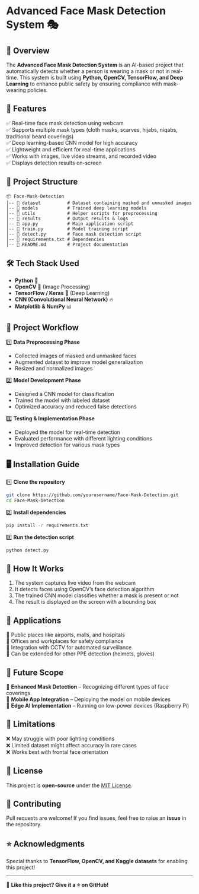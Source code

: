 # Advanced Face Mask Detection System 🎭

## 📌 Overview  
The **Advanced Face Mask Detection System** is an AI-based project that automatically detects whether a person is wearing a mask or not in real-time. This system is built using **Python, OpenCV, TensorFlow, and Deep Learning** to enhance public safety by ensuring compliance with mask-wearing policies.

## 🚀 Features  
✅ Real-time face mask detection using webcam  
✅ Supports multiple mask types (cloth masks, scarves, hijabs, niqabs, traditional beard coverings)  
✅ Deep learning-based CNN model for high accuracy  
✅ Lightweight and efficient for real-time applications  
✅ Works with images, live video streams, and recorded video  
✅ Displays detection results on-screen  

## 📂 Project Structure  
```
📦 Face-Mask-Detection
│-- 📁 dataset          # Dataset containing masked and unmasked images
│-- 📁 models           # Trained deep learning models
│-- 📁 utils            # Helper scripts for preprocessing
│-- 📁 results          # Output results & logs
│-- 📜 app.py           # Main application script
│-- 📜 train.py         # Model training script
│-- 📜 detect.py        # Face mask detection script
│-- 📜 requirements.txt # Dependencies
│-- 📜 README.md        # Project documentation
```

## 🛠️ Tech Stack Used  
- **Python** 🐍  
- **OpenCV** 👀 (Image Processing)  
- **TensorFlow / Keras** 🤖 (Deep Learning)  
- **CNN (Convolutional Neural Network)** 🔥  
- **Matplotlib & NumPy** 📊  

## 🔄 Project Workflow  
1️⃣ **Data Preprocessing Phase**  
   - Collected images of masked and unmasked faces  
   - Augmented dataset to improve model generalization  
   - Resized and normalized images  

2️⃣ **Model Development Phase**  
   - Designed a CNN model for classification  
   - Trained the model with labeled dataset  
   - Optimized accuracy and reduced false detections  

3️⃣ **Testing & Implementation Phase**  
   - Deployed the model for real-time detection  
   - Evaluated performance with different lighting conditions  
   - Improved detection for various mask types  

## 🖥️ Installation Guide  
1️⃣ **Clone the repository**  
```bash
git clone https://github.com/yourusername/Face-Mask-Detection.git
cd Face-Mask-Detection
```

2️⃣ **Install dependencies**  
```bash
pip install -r requirements.txt
```

3️⃣ **Run the detection script**  
```bash
python detect.py
```

## 📌 How It Works  
1. The system captures live video from the webcam  
2. It detects faces using OpenCV’s face detection algorithm  
3. The trained CNN model classifies whether a mask is present or not  
4. The result is displayed on the screen with a bounding box  

## 🎯 Applications  
📌 Public places like airports, malls, and hospitals  
📌 Offices and workplaces for safety compliance  
📌 Integration with CCTV for automated surveillance  
📌 Can be extended for other PPE detection (helmets, gloves)  

## 🚀 Future Scope  
📌 **Enhanced Mask Detection** – Recognizing different types of face coverings  
📌 **Mobile App Integration** – Deploying the model on mobile devices  
📌 **Edge AI Implementation** – Running on low-power devices (Raspberry Pi)  

## 🛑 Limitations  
❌ May struggle with poor lighting conditions  
❌ Limited dataset might affect accuracy in rare cases  
❌ Works best with frontal face orientation  
  

## 📜 License  
This project is **open-source** under the [MIT License](LICENSE).  

## 🤝 Contributing  
Pull requests are welcome! If you find issues, feel free to raise an **issue** in the repository.  

## ⭐ Acknowledgments  
Special thanks to **TensorFlow, OpenCV, and Kaggle datasets** for enabling this project!  

---  
🚀 **Like this project? Give it a ⭐ on GitHub!**  

```
